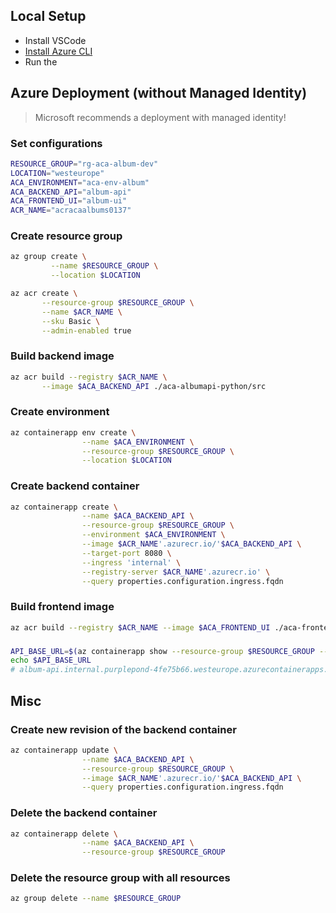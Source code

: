 ## Local Setup

- Install VSCode
- [Install Azure CLI](https://learn.microsoft.com/en-us/cli/azure/install-azure-cli)
- Run the 

## Azure Deployment (without Managed Identity)
> Microsoft recommends a deployment with managed identity!


### Set configurations
```zsh
RESOURCE_GROUP="rg-aca-album-dev"
LOCATION="westeurope"
ACA_ENVIRONMENT="aca-env-album"
ACA_BACKEND_API="album-api"
ACA_FRONTEND_UI="album-ui"
ACR_NAME="acracaalbums0137"
```

### Create resource group
```zsh
az group create \
         --name $RESOURCE_GROUP \
         --location $LOCATION

az acr create \
       --resource-group $RESOURCE_GROUP \
       --name $ACR_NAME \
       --sku Basic \
       --admin-enabled true
```

### Build backend image
```zsh
az acr build --registry $ACR_NAME \
       --image $ACA_BACKEND_API ./aca-albumapi-python/src
```

### Create environment
```zsh
az containerapp env create \
                --name $ACA_ENVIRONMENT \
                --resource-group $RESOURCE_GROUP \
                --location $LOCATION
```

### Create backend container
```zsh
az containerapp create \
                --name $ACA_BACKEND_API \
                --resource-group $RESOURCE_GROUP \
                --environment $ACA_ENVIRONMENT \
                --image $ACR_NAME'.azurecr.io/'$ACA_BACKEND_API \
                --target-port 8080 \
                --ingress 'internal' \
                --registry-server $ACR_NAME'.azurecr.io' \
                --query properties.configuration.ingress.fqdn
```

### Build frontend image
```zsh
az acr build --registry $ACR_NAME --image $ACA_FRONTEND_UI ./aca-frontend-js/
```

###
```zsh
API_BASE_URL=$(az containerapp show --resource-group $RESOURCE_GROUP --name $ACA_BACKEND_API --query properties.configuration.ingress.fqdn -o tsv)
echo $API_BASE_URL
# album-api.internal.purplepond-4fe75b66.westeurope.azurecontainerapps.io
```


## Misc

### Create new revision of the backend container
```zsh
az containerapp update \
                --name $ACA_BACKEND_API \
                --resource-group $RESOURCE_GROUP \
                --image $ACR_NAME'.azurecr.io/'$ACA_BACKEND_API \
                --query properties.configuration.ingress.fqdn
```

### Delete the backend container
```zsh
az containerapp delete \
                --name $ACA_BACKEND_API \
                --resource-group $RESOURCE_GROUP  
```

### Delete the resource group with all resources
```zsh
az group delete --name $RESOURCE_GROUP
```
